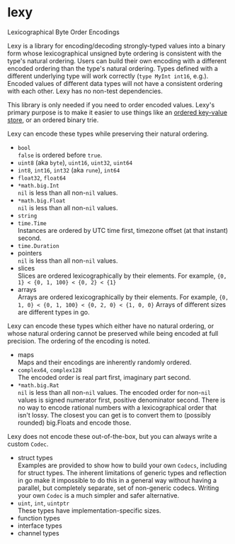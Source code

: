 # lexy

Lexicographical Byte Order Encodings

Lexy is a library for encoding/decoding strongly-typed values into a binary form whose
lexicographical unsigned byte ordering is consistent with the type's natural ordering.
Users can build their own encoding with a different encoded ordering than the type's natural ordering.
Types defined with a different underlying type will work correctly (`type MyInt int16`, e.g.).
Encoded values of different data types will not have a consistent ordering with each other.
Lexy has no non-test dependencies.

This library is only needed if you need to order encoded values.
Lexy's primary purpose is to make it easier to use things like an
[ordered key-value store](https://en.wikipedia.org/wiki/Ordered_Key-Value_Store),
or an ordered binary trie.

Lexy can encode these types while preserving their natural ordering.

* `bool`  
  `false` is ordered before `true`.
* `uint8` (aka `byte`), `uint16`, `uint32`, `uint64`
* `int8`, `int16`, `int32` (aka `rune`), `int64`
* `float32`, `float64`
* `*math.big.Int`  
  `nil` is less than all non-`nil` values.
* `*math.big.Float`  
  `nil` is less than all non-`nil` values.
* `string`
* `time.Time`  
  Instances are ordered by UTC time first, timezone offset (at that instant) second.
* `time.Duration`
* pointers  
  `nil` is less than all non-`nil` values.
* slices  
  Slices are ordered lexicographically by their elements.
  For example, `{0, 1} < {0, 1, 100} < {0, 2} < {1}`
* arrays  
  Arrays are ordered lexicographically by their elements.
  For example, `{0, 1, 0} < {0, 1, 100} < {0, 2, 0} < {1, 0, 0}`
  Arrays of different sizes are different types in go.

Lexy can encode these types which either have no natural ordering,
or whose natural ordering cannot be preserved while being encoded at full precision.
The ordering of the encoding is noted.

* maps  
  Maps and their encodings are inherently randomly ordered.
* `complex64`, `complex128`  
  The encoded order is real part first, imaginary part second.
* `*math.big.Rat`  
  `nil` is less than all non-`nil` values.
  The encoded order for non-`nil` values is signed numerator first, positive denominator second.
  There is no way to encode rational numbers with a lexicographical order that isn't lossy.
  The closest you can get is to convert them to (possibly rounded) big.Floats and encode those.

Lexy does not encode these out-of-the-box, but you can always write a custom `Codec`.

* struct types  
  Examples are provided to show how to build your own `Codecs`, including for struct types.
  The inherent limitations of generic types and reflection in go make it impossible
  to do this in a general way without having a parallel, but completely separate, set of non-generic codecs.
  Writing your own `Codec` is a much simpler and safer alternative.
* `uint`, `int`, `uintptr`  
  These types have implementation-specific sizes.
* function types
* interface types
* channel types
